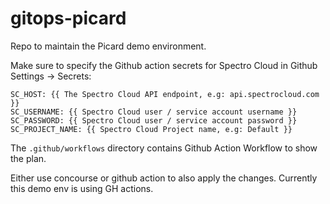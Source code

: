 # gitops-picard

Repo to maintain the Picard demo environment.

Make sure to specify the Github action secrets for Spectro Cloud in Github Settings -> Secrets:

    SC_HOST: {{ The Spectro Cloud API endpoint, e.g: api.spectrocloud.com }}
    SC_USERNAME: {{ Spectro Cloud user / service account username }}
    SC_PASSWORD: {{ Spectro Cloud user / service account password }}
    SC_PROJECT_NAME: {{ Spectro Cloud Project name, e.g: Default }}

The `.github/workflows` directory contains Github Action Workflow to show the plan.

Either use concourse or github action to also apply the changes. Currently this demo env is using GH actions.
